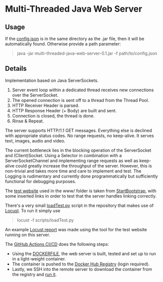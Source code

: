 
# Multi-Threaded Java Web Server

## Usage

If the [config.json](config.json) is in the same directory as the .jar file, then it will be automatically found. Otherwise provide a path parameter:

> java -jar multi-threaded-java-web-server-0.1.jar -f path/to/config.json

## Details

Implementation based on Java ServerSockets. 

  1. Server event loop within a dedicated thread receives new connections over the ServerSocket.
  2. The opened connection is sent off to a thread from the Thread Pool.
  3. HTTP Receiver Header is parsed.
  4. HTTP Response Header (+ Body) are built and sent.
  5. Connection is closed, the thread is done.
  6. Rinse & Repeat.

The server supports HTTP/1.1 GET messages. Everything else is declined with appropriate status codes. No range requests, no keep-alive. It serves text, images, audio and video.

The current bottleneck lies in the blocking operation of the ServerSocket and (Client)Socket. Using a Selector in combination with a ServerSocketChannel and implementing range requests as well as keep-alive could greatly increase the throughput of the server. However, this is non-trivial and takes more time and care to implement and test. The Logging is rudimentary and currently done programmatically but sufficiently functional for debugging purposes.

The [test website](http://65.21.145.57) used in the www/ folder is taken from [StartBootstrap](https://github.com/StartBootstrap/startbootstrap-landing-page/tree/master), with some inserted links in order to test that the server handles linking correctly.

There's a very small [loadTest.py](scripts/loadTest.py) script in the repository that makes use of [Locust](https://locust.io). To run it simply use

> locust -f scripts/loadTest.py

An example [Locust report](http://65.21.145.57/report) was made using the tool for the test website running on this server.

The [GitHub Actions CI/CD](.github/workflows/build-and-deploy.yml) does the following steps:

- Using the [DOCKERFILE](DOCKERFILE), the web server is built, tested and set up to run in a light-weight container. 
- The container is pushed to the [Docker Hub Registry](https://hub.docker.com/repository/docker/pragmaticfox/multi-threaded-java-web-server) (login required).
- Lastly, we SSH into the remote server to download the container from the registry and [run it](http://65.21.145.57).
